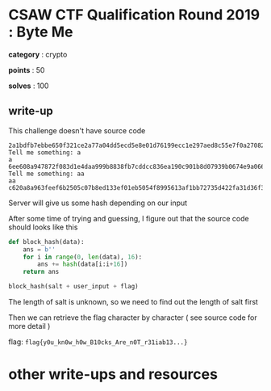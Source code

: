 # CSAW CTF Qualification Round 2019 : Byte Me

**category** : crypto

**points** : 50

**solves** : 100

## write-up

This challenge doesn't have source code

```
2a1bdfb7ebbe650f321ce2a77a04dd5ecd5e8e01d76199ecc1e297aed8c55e7f0a27082856274b313c0fa172325ef8fb367df56cc99a51012c141999b71aa805
Tell me something: a
a
6ee608a947872f083d1e4daa999b8838fb7cddcc836ea190c901b8d07939b0674e9a066d0fbf50eea7046e8d79ad550377c175d3a5eb5bd2b8cc80cac5a778f0
Tell me something: aa
aa
c620a8a963feef6b2505c07b8ed133ef01eb5054f8995613af1bb72735d422fa31d36f35cbe863898ea16650e75100d4755ed5a9832bf96d1b7bbd3101deed44
```

Server will give us some hash depending on our input

After some time of trying and guessing, I figure out that the source code should looks like this

```python
def block_hash(data):
    ans = b''
    for i in range(0, len(data), 16):
        ans += hash(data[i:i+16])
    return ans

block_hash(salt + user_input + flag)
```

The length of salt is unknown, so we need to find out the length of salt first

Then we can retrieve the flag character by character ( see source code for more detail )

flag: `flag{y0u_kn0w_h0w_B10cks_Are_n0T_r31iab13...}`

# other write-ups and resources
